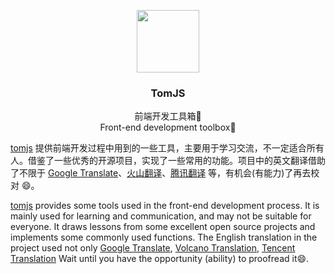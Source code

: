 <p align="center">
  <img width="100" src="https://avatars.githubusercontent.com/u/154481265?s=200&v=4">
</p>

<h3 align="center">TomJS</h1>
<p >
<div align="center">前端开发工具箱🧰️</div>
<div align="center">Front-end development toolbox🧰️</div>
</p>

[tomjs](https://github.com/tomjs) 提供前端开发过程中用到的一些工具，主要用于学习交流，不一定适合所有人。借鉴了一些优秀的开源项目，实现了一些常用的功能。项目中的英文翻译借助了不限于 [Google Translate](https://translate.google.com)、[火山翻译](https://translate.volcengine.com/)、[腾讯翻译](https://fanyi.qq.com/) 等，有机会(有能力)了再去校对 😄。

[tomjs](https://github.com/tomjs) provides some tools used in the front-end development process. It is mainly used for learning and communication, and may not be suitable for everyone. It draws lessons from some excellent open source projects and implements some commonly used functions. The English translation in the project used not only [Google Translate](https://translate.google.com), [Volcano Translation](https://translate.volcengine.com/), [Tencent Translation](https://fanyi.qq.com/) Wait until you have the opportunity (ability) to proofread it😄.
